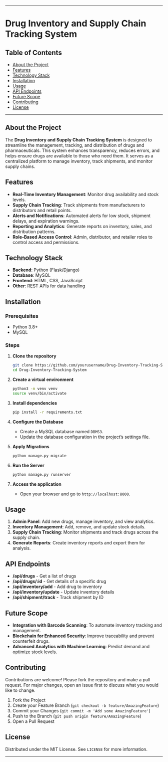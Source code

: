 
---

# Drug Inventory and Supply Chain Tracking System

## Table of Contents
- [About the Project](#about-the-project)
- [Features](#features)
- [Technology Stack](#technology-stack)
- [Installation](#installation)
- [Usage](#usage)
- [API Endpoints](#api-endpoints)
- [Future Scope](#future-scope)
- [Contributing](#contributing)
- [License](#license)

---

## About the Project

The **Drug Inventory and Supply Chain Tracking System** is designed to streamline the management, tracking, and distribution of drugs and pharmaceuticals. This system enhances transparency, reduces errors, and helps ensure drugs are available to those who need them. It serves as a centralized platform to manage inventory, track shipments, and monitor supply chains.

## Features

- **Real-Time Inventory Management**: Monitor drug availability and stock levels.
- **Supply Chain Tracking**: Track shipments from manufacturers to distributors and retail points.
- **Alerts and Notifications**: Automated alerts for low stock, shipment delays, and expiration warnings.
- **Reporting and Analytics**: Generate reports on inventory, sales, and distribution patterns.
- **Role-Based Access Control**: Admin, distributor, and retailer roles to control access and permissions.

## Technology Stack

- **Backend**: Python (Flask/Django)
- **Database**: MySQL
- **Frontend**: HTML, CSS, JavaScript
- **Other**: REST APIs for data handling

## Installation

### Prerequisites
- Python 3.8+
- MySQL

### Steps

1. **Clone the repository**
   ```bash
   git clone https://github.com/yourusername/Drug-Inventory-Tracking-System.git
   cd Drug-Inventory-Tracking-System
   ```

2. **Create a virtual environment**
   ```bash
   python3 -m venv venv
   source venv/bin/activate
   ```

3. **Install dependencies**
   ```bash
   pip install -r requirements.txt
   ```

4. **Configure the Database**
   - Create a MySQL database named `DBMS3`.
   - Update the database configuration in the project’s settings file.

5. **Apply Migrations**
   ```bash
   python manage.py migrate
   ```

6. **Run the Server**
   ```bash
   python manage.py runserver
   ```

7. **Access the application**
   - Open your browser and go to `http://localhost:8000`.

## Usage

1. **Admin Panel**: Add new drugs, manage inventory, and view analytics.
2. **Inventory Management**: Add, remove, and update stock details.
3. **Supply Chain Tracking**: Monitor shipments and track drugs across the supply chain.
4. **Generate Reports**: Create inventory reports and export them for analysis.

## API Endpoints

- **/api/drugs** - Get a list of drugs
- **/api/drugs/:id** - Get details of a specific drug
- **/api/inventory/add** - Add drug to inventory
- **/api/inventory/update** - Update inventory details
- **/api/shipment/track** - Track shipment by ID

## Future Scope

- **Integration with Barcode Scanning**: To automate inventory tracking and management.
- **Blockchain for Enhanced Security**: Improve traceability and prevent counterfeit drugs.
- **Advanced Analytics with Machine Learning**: Predict demand and optimize stock levels.

## Contributing

Contributions are welcome! Please fork the repository and make a pull request. For major changes, open an issue first to discuss what you would like to change.

1. Fork the Project
2. Create your Feature Branch (`git checkout -b feature/AmazingFeature`)
3. Commit your Changes (`git commit -m 'Add some AmazingFeature'`)
4. Push to the Branch (`git push origin feature/AmazingFeature`)
5. Open a Pull Request

## License

Distributed under the MIT License. See `LICENSE` for more information.

---
